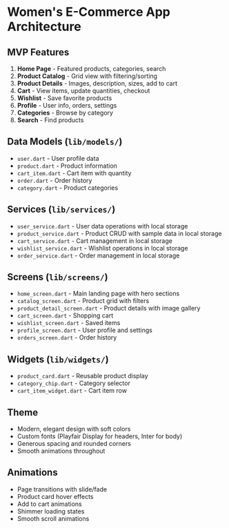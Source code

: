 # Women's E-Commerce App Architecture

## MVP Features
1. **Home Page** - Featured products, categories, search
2. **Product Catalog** - Grid view with filtering/sorting
3. **Product Details** - Images, description, sizes, add to cart
4. **Cart** - View items, update quantities, checkout
5. **Wishlist** - Save favorite products
6. **Profile** - User info, orders, settings
7. **Categories** - Browse by category
8. **Search** - Find products

## Data Models (`lib/models/`)
- `user.dart` - User profile data
- `product.dart` - Product information
- `cart_item.dart` - Cart item with quantity
- `order.dart` - Order history
- `category.dart` - Product categories

## Services (`lib/services/`)
- `user_service.dart` - User data operations with local storage
- `product_service.dart` - Product CRUD with sample data in local storage
- `cart_service.dart` - Cart management in local storage
- `wishlist_service.dart` - Wishlist operations in local storage
- `order_service.dart` - Order management in local storage

## Screens (`lib/screens/`)
- `home_screen.dart` - Main landing page with hero sections
- `catalog_screen.dart` - Product grid with filters
- `product_detail_screen.dart` - Product details with image gallery
- `cart_screen.dart` - Shopping cart
- `wishlist_screen.dart` - Saved items
- `profile_screen.dart` - User profile and settings
- `orders_screen.dart` - Order history

## Widgets (`lib/widgets/`)
- `product_card.dart` - Reusable product display
- `category_chip.dart` - Category selector
- `cart_item_widget.dart` - Cart item row

## Theme
- Modern, elegant design with soft colors
- Custom fonts (Playfair Display for headers, Inter for body)
- Generous spacing and rounded corners
- Smooth animations throughout

## Animations
- Page transitions with slide/fade
- Product card hover effects
- Add to cart animations
- Shimmer loading states
- Smooth scroll animations
